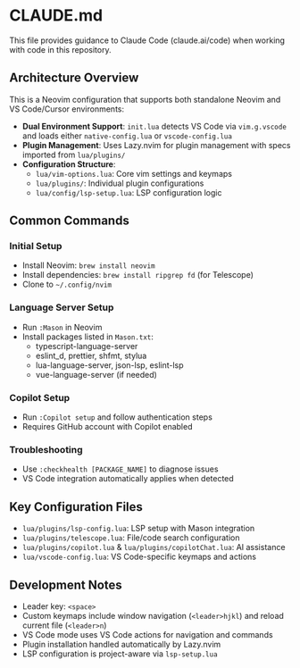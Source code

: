 # CLAUDE.md

This file provides guidance to Claude Code (claude.ai/code) when working with code in this repository.

## Architecture Overview

This is a Neovim configuration that supports both standalone Neovim and VS Code/Cursor environments:

- **Dual Environment Support**: `init.lua` detects VS Code via `vim.g.vscode` and loads either `native-config.lua` or `vscode-config.lua`
- **Plugin Management**: Uses Lazy.nvim for plugin management with specs imported from `lua/plugins/`
- **Configuration Structure**: 
  - `lua/vim-options.lua`: Core vim settings and keymaps
  - `lua/plugins/`: Individual plugin configurations
  - `lua/config/lsp-setup.lua`: LSP configuration logic

## Common Commands

### Initial Setup
- Install Neovim: `brew install neovim`
- Install dependencies: `brew install ripgrep fd` (for Telescope)
- Clone to `~/.config/nvim`

### Language Server Setup
- Run `:Mason` in Neovim
- Install packages listed in `Mason.txt`:
  - typescript-language-server
  - eslint_d, prettier, shfmt, stylua
  - lua-language-server, json-lsp, eslint-lsp
  - vue-language-server (if needed)

### Copilot Setup
- Run `:Copilot setup` and follow authentication steps
- Requires GitHub account with Copilot enabled

### Troubleshooting
- Use `:checkhealth [PACKAGE_NAME]` to diagnose issues
- VS Code integration automatically applies when detected

## Key Configuration Files

- `lua/plugins/lsp-config.lua`: LSP setup with Mason integration
- `lua/plugins/telescope.lua`: File/code search configuration  
- `lua/plugins/copilot.lua` & `lua/plugins/copilotChat.lua`: AI assistance
- `lua/vscode-config.lua`: VS Code-specific keymaps and actions

## Development Notes

- Leader key: `<space>`
- Custom keymaps include window navigation (`<leader>hjkl`) and reload current file (`<leader>n`)
- VS Code mode uses VS Code actions for navigation and commands
- Plugin installation handled automatically by Lazy.nvim
- LSP configuration is project-aware via `lsp-setup.lua`